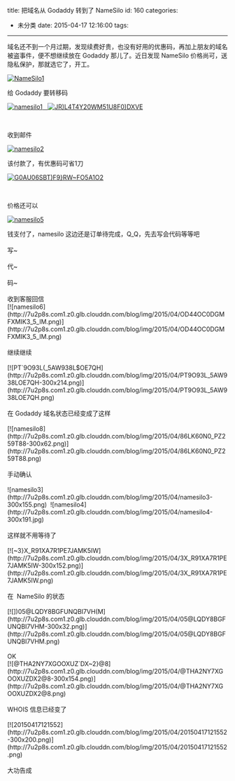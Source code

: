 title: 把域名从 Godaddy 转到了 NameSilo
id: 160
categories:
  - 未分类
date: 2015-04-17 12:16:00
tags:
---

域名还不到一个月过期，发现续费好贵，也没有好用的优惠码，再加上朋友的域名被盗事件，便不想继续放在 Godaddy 那儿了。近日发现 NameSilo 价格尚可，送隐私保护，那就选它了，开工。

[![NameSilo1](http://7u2p8s.com1.z0.glb.clouddn.com/blog/img/2015/04/7BY2WDOF4@2BQQEW44ATJBW-290x300.png)](http://7u2p8s.com1.z0.glb.clouddn.com/blog/img/2015/04/7BY2WDOF4@2BQQEW44ATJBW.png)

给 Godaddy 要转移码

[![namesilo1](http://7u2p8s.com1.z0.glb.clouddn.com/blog/img/2015/04/namesilo1-300x186.png)   ![JR)L4T4Y20WM51U8F0)DXVE](http://7u2p8s.com1.z0.glb.clouddn.com/blog/img/2015/04/JRL4T4Y20WM51U8F0DXVE-300x157.png)](http://7u2p8s.com1.z0.glb.clouddn.com/blog/img/2015/04/JRL4T4Y20WM51U8F0DXVE.png)

&nbsp;

收到邮件

[![namesilo2](http://7u2p8s.com1.z0.glb.clouddn.com/blog/img/2015/04/namesilo2-300x226.png)](http://7u2p8s.com1.z0.glb.clouddn.com/blog/img/2015/04/AN_EQMO%4D7WVESHU@7ED.png)

该付款了，有优惠码可省1刀

[![G0AU06SBT)F9}RW~FO5A1O2](http://7u2p8s.com1.z0.glb.clouddn.com/blog/img/2015/04/G0AU06SBTF9RWFO5A1O2-300x272.png)](http://7u2p8s.com1.z0.glb.clouddn.com/blog/img/2015/04/G0AU06SBTF9RWFO5A1O2.png)

&nbsp;

价格还可以

[![namesilo5](http://7u2p8s.com1.z0.glb.clouddn.com/blog/img/2015/04/namesilo5.png)](http://7u2p8s.com1.z0.glb.clouddn.com/blog/img/2015/04/namesilo5.png)

<!--StartFragment -->
<div>钱支付了，namesilo 这边还是订单待完成，Q_Q，先去写会代码等等吧</div>
<div></div>
&nbsp;
<div></div>
<div>写~</div>
<div></div>
&nbsp;
<div></div>
<div>代~</div>
<div></div>
&nbsp;
<div></div>
<div>码~</div>
<div></div>
<div></div>
&nbsp;
<div></div>
<div></div>
<div>收到客服回信</div>
<div></div>
<div>[![namesilo6](http://7u2p8s.com1.z0.glb.clouddn.com/blog/img/2015/04/OD44OC0DGMFXMIK3_5_IM.png)](http://7u2p8s.com1.z0.glb.clouddn.com/blog/img/2015/04/OD44OC0DGMFXMIK3_5_IM.png)</div>
<div></div>
&nbsp;
<div>继续继续</div>
<div></div>
&nbsp;
<div>[![PT&#96;9O93L(_5AW938L$OE7QH](http://7u2p8s.com1.z0.glb.clouddn.com/blog/img/2015/04/PT9O93L_5AW938LOE7QH-300x214.png)](http://7u2p8s.com1.z0.glb.clouddn.com/blog/img/2015/04/PT9O93L_5AW938LOE7QH.png)</div>
<div></div>
&nbsp;
<div></div>
<div>在 Godaddy 域名状态已经变成了这样</div>
<div></div>
&nbsp;
<div>[![namesilo8](http://7u2p8s.com1.z0.glb.clouddn.com/blog/img/2015/04/86LK60N0_PZ259T88-300x62.png)](http://7u2p8s.com1.z0.glb.clouddn.com/blog/img/2015/04/86LK60N0_PZ259T88.png)</div>
&nbsp;
<div>手动确认</div>
&nbsp;
<div></div>
<div>![namesilo3](http://7u2p8s.com1.z0.glb.clouddn.com/blog/img/2015/04/namesilo3-300x155.png)  ![namesilo4](http://7u2p8s.com1.z0.glb.clouddn.com/blog/img/2015/04/namesilo4-300x191.jpg)</div>
<div></div>
&nbsp;
<div>这样就不用等待了</div>
<div></div>
&nbsp;
<div>[![~3}X_R91XA7R1PE7JAMK5IW](http://7u2p8s.com1.z0.glb.clouddn.com/blog/img/2015/04/3X_R91XA7R1PE7JAMK5IW-300x152.png)](http://7u2p8s.com1.z0.glb.clouddn.com/blog/img/2015/04/3X_R91XA7R1PE7JAMK5IW.png)</div>
<div></div>
<div></div>
&nbsp;
<div>在  NameSilo 的状态</div>
&nbsp;
<div></div>
<div>[![])05@LQDY8BGFUNQBI7VH(M](http://7u2p8s.com1.z0.glb.clouddn.com/blog/img/2015/04/05@LQDY8BGFUNQBI7VHM-300x32.png)](http://7u2p8s.com1.z0.glb.clouddn.com/blog/img/2015/04/05@LQDY8BGFUNQBI7VHM.png)</div>
<div></div>
&nbsp;
<div>OK</div>
<div></div>
<div>[![@THA2NY7XGOOXUZ&#96;DX~2}@8](http://7u2p8s.com1.z0.glb.clouddn.com/blog/img/2015/04/@THA2NY7XGOOXUZDX2@8-300x154.png)](http://7u2p8s.com1.z0.glb.clouddn.com/blog/img/2015/04/@THA2NY7XGOOXUZDX2@8.png)</div>
<div></div>
&nbsp;
<div></div>
<div>WHOIS 信息已经变了</div>
<div></div>
&nbsp;
<div>[![20150417121552](http://7u2p8s.com1.z0.glb.clouddn.com/blog/img/2015/04/20150417121552-300x200.png)](http://7u2p8s.com1.z0.glb.clouddn.com/blog/img/2015/04/20150417121552.png)</div>
<div></div>
&nbsp;
<div></div>
<div>大功告成</div>
&nbsp;
<div></div>